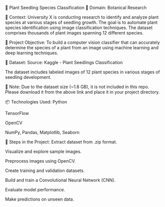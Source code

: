 🌿 Plant Seedling Species Classification
📌 Domain:
Botanical Research

🧪 Context:
University X is conducting research to identify and analyze plant species at various stages of seedling growth. The goal is to automate plant species identification using image classification techniques. The dataset comprises thousands of plant images spanning 12 different species.

🎯 Project Objective:
To build a computer vision classifier that can accurately determine the species of a plant from an image using machine learning and deep learning techniques.

📁 Dataset:
Source: Kaggle - Plant Seedlings Classification

The dataset includes labeled images of 12 plant species in various stages of seedling development.

🧠 Note: Due to the dataset size (~1.8 GB), it is not included in this repo. Please download it from the above link and place it in your project directory.

📦 Technologies Used:
Python

TensorFlow

OpenCV

NumPy, Pandas, Matplotlib, Seaborn

🚀 Steps in the Project:
Extract dataset from .zip format.

Visualize and explore sample images.

Preprocess images using OpenCV.

Create training and validation datasets.

Build and train a Convolutional Neural Network (CNN).

Evaluate model performance.

Make predictions on unseen data.


